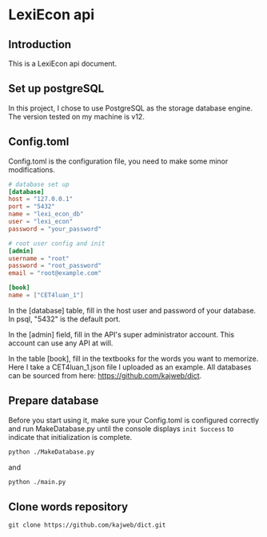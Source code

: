 # LexiEcon api

## Introduction
This is a LexiEcon api document.

## Set up postgreSQL
In this project, I chose to use PostgreSQL as the storage database engine. The version tested on my machine is v12.

## Config.toml

Config.toml is the configuration file, you need to make some minor modifications.

```toml
# database set up
[database]
host = "127.0.0.1"
port = "5432"
name = "lexi_econ_db"
user = "lexi_econ"
password = "your_password"

# root user config and init
[admin]
username = "root"
password = "root_password"
email = "root@example.com"

[book]
name = ["CET4luan_1"]
```

In the [database] table, fill in the host user and password of your database. In psql, "5432" is the default port.

In the [admin] field, fill in the API's super administrator account. This account can use any API at will.

In the table [book], fill in the textbooks for the words you want to memorize. Here I take a CET4luan_1.json file I uploaded as an example. All databases can be sourced from here: https://github.com/kajweb/dict.

## Prepare database

Before you start using it, make sure your Config.toml is configured correctly and run MakeDatabase.py until the console displays `init Success` to indicate that initialization is complete.

```sh
python ./MakeDatabase.py
```

and

```sh
python ./main.py
```

## Clone words repository
```shell
git clone https://github.com/kajweb/dict.git
```

